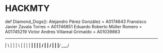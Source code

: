 # HACKMTY
def Diamond_Dogs():
  Alejandro Pérez González = A0174643
  Fransisco Javier Zavala Torres = A01746851
  Eduardo Roberto Müller Romero = A01745219
  Victor Andres Villareal Grimaldo = A01039863
  
 ___             _
|    \          | |
|     \         | |
|      |      __| |
|      |     /    |
|     /     |     |
|___/       \____/
